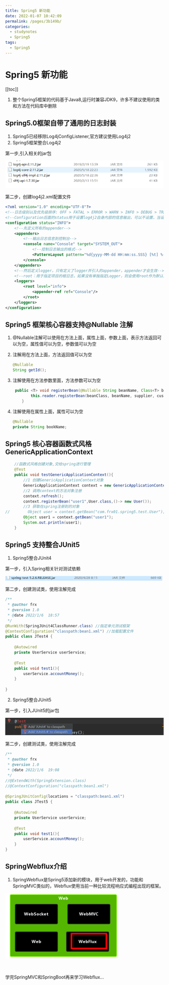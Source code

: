 ```yaml
---
title: Spring5 新功能
date: 2022-01-07 10:42:09
permalink: /pages/3b149b/
categories:
  - studynotes
  - Spring5
tags:
  - Spring5
---
```

# Spring5 新功能

[[toc]]

1. 整个Spring5框架的代码基于Java8,运行时兼容JDK9，许多不建议使用的类和方法在代码库中删除

## Spring5.0框架自带了通用的日志封装

   1. Spring5已经移除Log4jConfigListener,官方建议使用Log4j2
   2. Spring5框架整合Log4j2

   第一步,引入相关的jar包

   ![1641453947699](./images/06/01.png)

   第二步，创建log4j2.xml配置文件

   ```xml
   <?xml version="1.0" encoding="UTF-8"?>
   <!--日志级别以及优先级排序: OFF > FATAL > ERROR > WARN > INFO > DEBUG > TRACE > ALL -->
   <!--Configuration后面的status用于设置log4j2自身内部的信息输出，可以不设置，当设置成trace时，可以看到log4j2内部各种详细输出-->
   <configuration status="INFO">
       <!--先定义所有的appender-->
       <appenders>
           <!--输出日志信息到控制台-->
           <console name="Console" target="SYSTEM_OUT">
               <!--控制日志输出的格式-->
               <PatternLayout pattern="%d{yyyy-MM-dd HH:mm:ss.SSS} [%t] %-5level %logger{36} - %msg%n"/>
           </console>
       </appenders>
       <!--然后定义logger，只有定义了logger并引入的appender，appender才会生效-->
       <!--root：用于指定项目的根日志，如果没有单独指定Logger，则会使用root作为默认的日志输出-->
       <loggers>
           <root level="info">
               <appender-ref ref="Console"/>
           </root>
       </loggers>
   </configuration>
   ```

   ## Spring5 框架核心容器支持@Nullable 注解

1. @Nullable注解可以使用在方法上面，属性上面，参数上面，表示方法返回可以为空，属性值可以为空，参数值可以为空

2. 注解用在方法上面，方法返回值可以为空

   ```java
   @Nullable
   String getId();
   ```

3. 注解使用在方法参数里面，方法参数可以为空

   ```java
    public <T> void registerBean(@Nullable String beanName, Class<T> beanClass, @Nullable Supplier<T> supplier, BeanDefinitionCustomizer... customizers) {
           this.reader.registerBean(beanClass, beanName, supplier, customizers);
       }
   ```

4. 注解使用在属性上面，属性可以为空

   ```java
   @Nullable
   private String bookName;
   ```

## Spring5 核心容器函数式风格GenericApplicationContext

```java
    //函数式风格创建对象,交给spring进行管理
    @Test
    public void testGenericApplicationContext(){
        //1 创建GenericApplicationContext对象
        GenericApplicationContext context = new GenericApplicationContext();
        //2 调用context的方法对象注册
        context.refresh();
        context.registerBean("user1",User.class,()-> new User());
        //3 获取在spring注册到的对象
//        Object user = context.getBean("com.frx01.spring5.test.User");
        Object user1 = context.getBean("user1");
        System.out.println(user1);
    }
```

## Spring5 支持整合JUnit5

1. Spring5整合JUnit4

第一步，引入Spring相关针对测试依赖

![1641466509200](./images/06/02.png)

第二步，创建测试类，使用注解完成

```java
/**
 * @author frx
 * @version 1.0
 * @date 2022/1/6  18:57
 */
@RunWith(SpringJUnit4ClassRunner.class) //指定单元测试框架
@ContextConfiguration("classpath:bean1.xml") //加载配置文件
public class JTest4 {

    @Autowired
    private UserService userService;

    @Test
    public void test1(){
        userService.accountMoney();
    }

}
```

2. Spring5整合JUnit5

第一步，引入JUnit5的jar包

![1641467157364](./images/06/03.png)

第二步，创建测试类，使用注解完成

```java
/**
 * @author frx
 * @version 1.0
 * @date 2022/1/6  19:08
 */
//@ExtendWith(SpringExtension.class)
//@ContextConfiguration("classpath:bean1.xml")

@SpringJUnitConfig(locations = "classpath:bean1.xml")
public class JTest5 {

    @Autowired
    private UserService userService;

    @Test
    public void test1(){
        userService.accountMoney();
    }
}
```

## SpringWebflux介绍

1. SpringWebflux是Spring5添加新的模块，用于web开发的，功能和SpringMVC类似的，Webflux使用当前一种比较流程响应式编程出现的框架。

![1641522383986](./images/06/04.png)

​                                                                                                                                                                                                    

学完SpringMVC和SpringBoot再来学习Webflux...